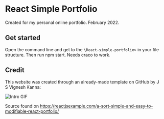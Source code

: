 
# React Simple Portfolio

Created for my personal online portfolio. February 2022.

## Get started

Open the command line and get to the `\React-simple-portfolio>` in your file structure. Then run npm start. Needs craco to work.


## Credit

This website was created through an already-made template on GitHub by J S Vignesh Kanna:

![Intro GIF](https://github.com/codewithvk/React-simple-portfolio/blob/master/assets/Intro.gif)

Source found on https://reactjsexample.com/a-sort-simple-and-easy-to-modifiable-react-portfolio/

